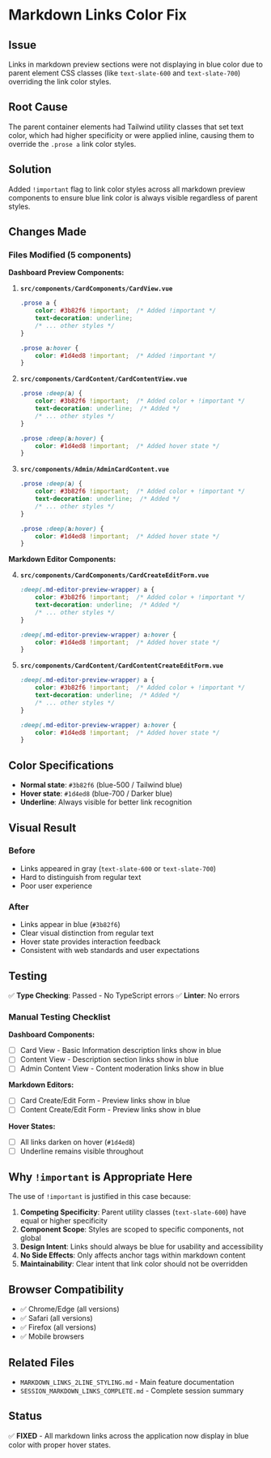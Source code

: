 # Markdown Links Color Fix

## Issue

Links in markdown preview sections were not displaying in blue color due to parent element CSS classes (like `text-slate-600` and `text-slate-700`) overriding the link color styles.

## Root Cause

The parent container elements had Tailwind utility classes that set text color, which had higher specificity or were applied inline, causing them to override the `.prose a` link color styles.

## Solution

Added `!important` flag to link color styles across all markdown preview components to ensure blue link color is always visible regardless of parent styles.

## Changes Made

### Files Modified (5 components)

**Dashboard Preview Components:**

1. **`src/components/CardComponents/CardView.vue`**
   ```css
   .prose a {
       color: #3b82f6 !important;  /* Added !important */
       text-decoration: underline;
       /* ... other styles */
   }
   
   .prose a:hover {
       color: #1d4ed8 !important;  /* Added !important */
   }
   ```

2. **`src/components/CardContent/CardContentView.vue`**
   ```css
   .prose :deep(a) {
       color: #3b82f6 !important;  /* Added color + !important */
       text-decoration: underline;  /* Added */
       /* ... other styles */
   }
   
   .prose :deep(a:hover) {
       color: #1d4ed8 !important;  /* Added hover state */
   }
   ```

3. **`src/components/Admin/AdminCardContent.vue`**
   ```css
   .prose :deep(a) {
       color: #3b82f6 !important;  /* Added color + !important */
       text-decoration: underline;  /* Added */
       /* ... other styles */
   }
   
   .prose :deep(a:hover) {
       color: #1d4ed8 !important;  /* Added hover state */
   }
   ```

**Markdown Editor Components:**

4. **`src/components/CardComponents/CardCreateEditForm.vue`**
   ```css
   :deep(.md-editor-preview-wrapper) a {
       color: #3b82f6 !important;  /* Added color + !important */
       text-decoration: underline;  /* Added */
       /* ... other styles */
   }
   
   :deep(.md-editor-preview-wrapper) a:hover {
       color: #1d4ed8 !important;  /* Added hover state */
   }
   ```

5. **`src/components/CardContent/CardContentCreateEditForm.vue`**
   ```css
   :deep(.md-editor-preview-wrapper) a {
       color: #3b82f6 !important;  /* Added color + !important */
       text-decoration: underline;  /* Added */
       /* ... other styles */
   }
   
   :deep(.md-editor-preview-wrapper) a:hover {
       color: #1d4ed8 !important;  /* Added hover state */
   }
   ```

## Color Specifications

- **Normal state**: `#3b82f6` (blue-500 / Tailwind blue)
- **Hover state**: `#1d4ed8` (blue-700 / Darker blue)
- **Underline**: Always visible for better link recognition

## Visual Result

### Before
- Links appeared in gray (`text-slate-600` or `text-slate-700`)
- Hard to distinguish from regular text
- Poor user experience

### After
- Links appear in blue (`#3b82f6`)
- Clear visual distinction from regular text
- Hover state provides interaction feedback
- Consistent with web standards and user expectations

## Testing

✅ **Type Checking**: Passed - No TypeScript errors
✅ **Linter**: No errors

### Manual Testing Checklist

**Dashboard Components:**
- [ ] Card View - Basic Information description links show in blue
- [ ] Content View - Description section links show in blue
- [ ] Admin Content View - Content moderation links show in blue

**Markdown Editors:**
- [ ] Card Create/Edit Form - Preview links show in blue
- [ ] Content Create/Edit Form - Preview links show in blue

**Hover States:**
- [ ] All links darken on hover (`#1d4ed8`)
- [ ] Underline remains visible throughout

## Why `!important` is Appropriate Here

The use of `!important` is justified in this case because:

1. **Competing Specificity**: Parent utility classes (`text-slate-600`) have equal or higher specificity
2. **Component Scope**: Styles are scoped to specific components, not global
3. **Design Intent**: Links should always be blue for usability and accessibility
4. **No Side Effects**: Only affects anchor tags within markdown content
5. **Maintainability**: Clear intent that link color should not be overridden

## Browser Compatibility

- ✅ Chrome/Edge (all versions)
- ✅ Safari (all versions)
- ✅ Firefox (all versions)
- ✅ Mobile browsers

## Related Files

- `MARKDOWN_LINKS_2LINE_STYLING.md` - Main feature documentation
- `SESSION_MARKDOWN_LINKS_COMPLETE.md` - Complete session summary

## Status

✅ **FIXED** - All markdown links across the application now display in blue color with proper hover states.

